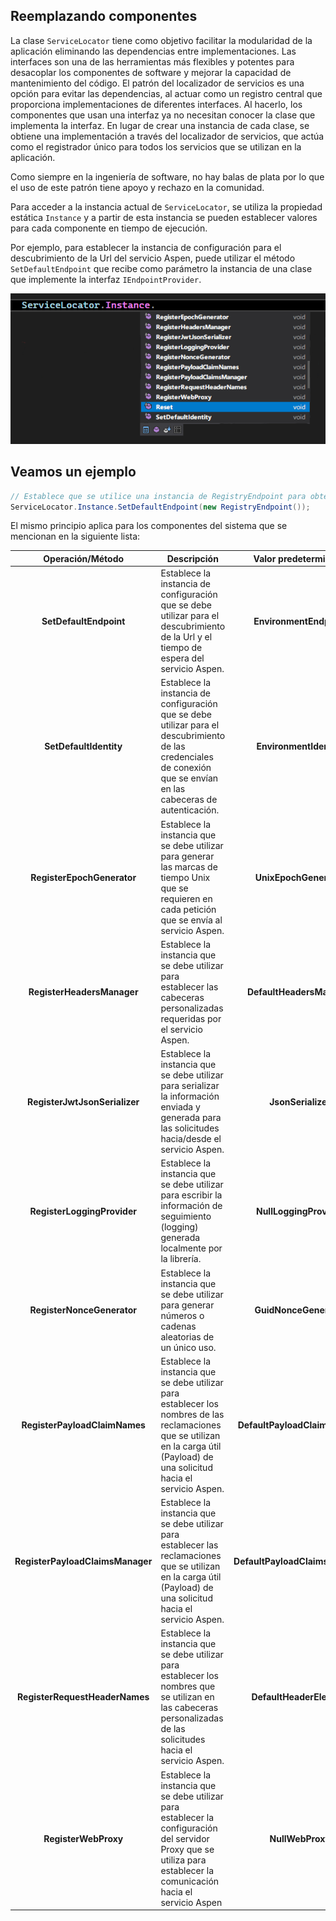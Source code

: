 ## Reemplazando componentes

La clase `ServiceLocator` tiene como objetivo facilitar la modularidad de la aplicación eliminando las dependencias entre implementaciones. Las interfaces son una de las herramientas más flexibles y potentes para desacoplar los componentes de software y mejorar la capacidad de mantenimiento del código. El patrón del localizador de servicios es una opción para evitar las dependencias, al actuar como un registro central que proporciona implementaciones de diferentes interfaces. Al hacerlo, los componentes que usan una interfaz ya no necesitan conocer la clase que implementa la interfaz. En lugar de crear una instancia de cada clase, se obtiene una implementación a través del localizador de servicios, que actúa como el registrador único para todos los servicios que se utilizan en la aplicación.

Como siempre en la ingeniería de software, no hay balas de plata por lo que el uso de este patrón tiene apoyo y rechazo en la comunidad.

Para acceder a la instancia actual de `ServiceLocator`, se utiliza la propiedad estática `Instance` y a partir de esta instancia se pueden establecer valores para cada componente en tiempo de ejecución.  

Por ejemplo, para establecer la instancia de configuración para el descubrimiento de la Url del servicio Aspen, puede utilizar el método `SetDefaultEndpoint` que recibe como parámetro la instancia de una clase que implemente la interfaz `IEndpointProvider`.

![ServiceLocator](../images/ServiceLocator.png)

## Veamos un ejemplo

```c#
// Establece que se utilice una instancia de RegistryEndpoint para obtener la configuración de conexión con el servicio Aspen.
ServiceLocator.Instance.SetDefaultEndpoint(new RegistryEndpoint());
```

El mismo principio aplica para los componentes del sistema que se mencionan en la siguiente lista:

| Operación/Método  | Descripción  | Valor predeterminado |
|:-:|---|:-:|
| **SetDefaultEndpoint**  | Establece la instancia de configuración que se debe utilizar para el descubrimiento de la Url y el tiempo de espera del servicio Aspen.  | **EnvironmentEndpoint** |
| **SetDefaultIdentity**  | Establece la instancia de configuración que se debe utilizar para el descubrimiento de las credenciales de conexión que se envían en las cabeceras de autenticación.  | **EnvironmentIdentity** |
| **RegisterEpochGenerator**   | Establece la instancia que se debe utilizar para generar las marcas de tiempo Unix que se requieren en cada petición que se envía al servicio Aspen.  | **UnixEpochGenerator** |
| **RegisterHeadersManager**  |  Establece la instancia que se debe utilizar para establecer las cabeceras personalizadas requeridas por el servicio Aspen. | **DefaultHeadersManager** |
| **RegisterJwtJsonSerializer**  | Establece la instancia que se debe utilizar para serializar la información enviada y generada para las solicitudes hacia/desde el servicio Aspen.  | **JsonSerializer** |
| **RegisterLoggingProvider**  | Establece la instancia que se debe utilizar para escribir la información de seguimiento (logging) generada localmente por la librería.  | **NullLoggingProvider** |
| **RegisterNonceGenerator**  |  Establece la instancia que se debe utilizar para generar números o cadenas aleatorias de un único uso. | **GuidNonceGenerator** |
| **RegisterPayloadClaimNames**  | Establece la instancia que se debe utilizar para establecer los nombres de las reclamaciones que se utilizan en la carga útil (Payload) de una solicitud hacia el servicio Aspen.  | **DefaultPayloadClaimElement** |
| **RegisterPayloadClaimsManager**  | Establece la instancia que se debe utilizar para establecer las reclamaciones que se utilizan en la carga útil (Payload) de una solicitud hacia el servicio Aspen.  | **DefaultPayloadClaimsManager**|
| **RegisterRequestHeaderNames**  | Establece la instancia que se debe utilizar para establecer los nombres que se utilizan en las cabeceras personalizadas de las solicitudes hacia el servicio Aspen. | **DefaultHeaderElement** |
| **RegisterWebProxy** | Establece la instancia que se debe utilizar para establecer la configuración del servidor Proxy que se utiliza para establecer la comunicación hacia el servicio Aspen   | **NullWebProxy** |
